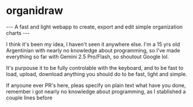 # organidraw
--- A fast and light webapp to create, export and edit simple organization charts ---

I think it's been my idea, I haven't seen it anywhere else. I'm a 15 yrs old Argentinian with nearly no knowledge about programming, so I've made everything so far with Gemini 2.5 Pro/Flash, so shoutout Google lol.

It's purpouse it to be fully controlable with the keyboard, and to be fast to load, upload, download anything you should do to be fast, light and simple.

If anyoune ever PR's here, pleas specify on plain text what have you done, remember i got nearly no knowledge about programming, as I stablished a couple lines before
